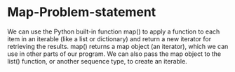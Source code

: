 # Map-Problem-statement
We can use the Python built-in function map() to apply a function to each item in an iterable (like a list or dictionary) and return a new iterator for retrieving the results. map() returns a map object (an iterator), which we can use in other parts of our program. We can also pass the map object to the list() function, or another sequence type, to create an iterable.

